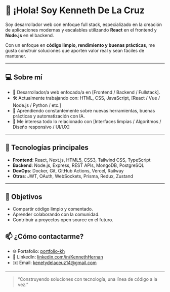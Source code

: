 # 👋 ¡Hola! Soy Kenneth De La Cruz

Soy desarrollador web con enfoque full stack, especializado en la creación de aplicaciones modernas y escalables utilizando **React** en el frontend y **Node.js** en el backend.

Con un enfoque en **código limpio, rendimiento y buenas prácticas**, me gusta construir soluciones que aporten valor real y sean fáciles de mantener.

---
## 💻 Sobre mí

- 🎯 Desarrollador/a web enfocado/a en [Frontend / Backend / Fullstack].
- 🛠️ Actualmente trabajando con: HTML, CSS, JavaScript, [React / Vue / Node.js / Python / etc.]
- 🌱 Aprendiendo constantemente sobre nuevas herramientas, buenas prácticas y automatización con IA.
- 🧠 Me interesa todo lo relacionado con [Interfaces limpias / Algoritmos / Diseño responsivo / UI/UX]

---

## 🧩 Tecnologías principales

- **Frontend**: React, Next.js, HTML5, CSS3, Tailwind CSS, TypeScript
- **Backend**: Node.js, Express, REST APIs, MongoDB, PostgreSQL
- **DevOps**: Docker, Git, GitHub Actions, Vercel, Railway
- **Otros**: JWT, OAuth, WebSockets, Prisma, Redux, Zustand

---

## 🚀 Objetivos

- Compartir código limpio y comentado.
- Aprender colaborando con la comunidad.
- Contribuir a proyectos open source en el futuro.

## 📫 ¿Cómo contactarme?

- 🌐 Portafolio: [portfolio-kh](https://portfolio-kh-five.vercel.app/)
- 💼 LinkedIn: [linkedin.com/in/KennethHernan](https://linkedin.com/in/KennethHernan)
- ✉️ Email: kenetydelaceuz14@gmail.com

---

> “Construyendo soluciones con tecnología, una línea de código a la vez.”
